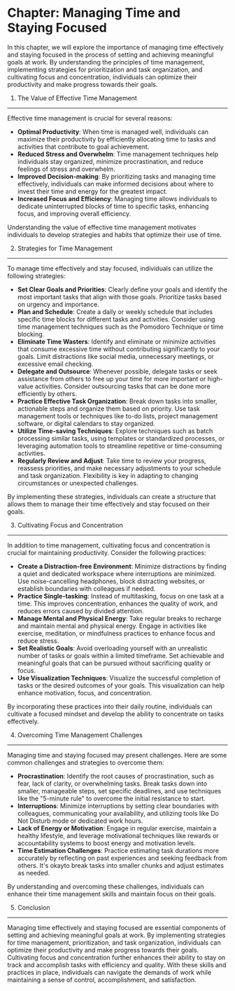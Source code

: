 Chapter: Managing Time and Staying Focused
==========================================

In this chapter, we will explore the importance of managing time effectively and staying focused in the process of setting and achieving meaningful goals at work. By understanding the principles of time management, implementing strategies for prioritization and task organization, and cultivating focus and concentration, individuals can optimize their productivity and make progress towards their goals.

1. The Value of Effective Time Management
-----------------------------------------

Effective time management is crucial for several reasons:

* **Optimal Productivity**: When time is managed well, individuals can maximize their productivity by efficiently allocating time to tasks and activities that contribute to goal achievement.
* **Reduced Stress and Overwhelm**: Time management techniques help individuals stay organized, minimize procrastination, and reduce feelings of stress and overwhelm.
* **Improved Decision-making**: By prioritizing tasks and managing time effectively, individuals can make informed decisions about where to invest their time and energy for the greatest impact.
* **Increased Focus and Efficiency**: Managing time allows individuals to dedicate uninterrupted blocks of time to specific tasks, enhancing focus, and improving overall efficiency.

Understanding the value of effective time management motivates individuals to develop strategies and habits that optimize their use of time.

2. Strategies for Time Management
---------------------------------

To manage time effectively and stay focused, individuals can utilize the following strategies:

* **Set Clear Goals and Priorities**: Clearly define your goals and identify the most important tasks that align with those goals. Prioritize tasks based on urgency and importance.
* **Plan and Schedule**: Create a daily or weekly schedule that includes specific time blocks for different tasks and activities. Consider using time management techniques such as the Pomodoro Technique or time blocking.
* **Eliminate Time Wasters**: Identify and eliminate or minimize activities that consume excessive time without contributing significantly to your goals. Limit distractions like social media, unnecessary meetings, or excessive email checking.
* **Delegate and Outsource**: Whenever possible, delegate tasks or seek assistance from others to free up your time for more important or high-value activities. Consider outsourcing tasks that can be done more efficiently by others.
* **Practice Effective Task Organization**: Break down tasks into smaller, actionable steps and organize them based on priority. Use task management tools or techniques like to-do lists, project management software, or digital calendars to stay organized.
* **Utilize Time-saving Techniques**: Explore techniques such as batch processing similar tasks, using templates or standardized processes, or leveraging automation tools to streamline repetitive or time-consuming activities.
* **Regularly Review and Adjust**: Take time to review your progress, reassess priorities, and make necessary adjustments to your schedule and task organization. Flexibility is key in adapting to changing circumstances or unexpected challenges.

By implementing these strategies, individuals can create a structure that allows them to manage their time effectively and stay focused on their goals.

3. Cultivating Focus and Concentration
--------------------------------------

In addition to time management, cultivating focus and concentration is crucial for maintaining productivity. Consider the following practices:

* **Create a Distraction-free Environment**: Minimize distractions by finding a quiet and dedicated workspace where interruptions are minimized. Use noise-cancelling headphones, block distracting websites, or establish boundaries with colleagues if needed.
* **Practice Single-tasking**: Instead of multitasking, focus on one task at a time. This improves concentration, enhances the quality of work, and reduces errors caused by divided attention.
* **Manage Mental and Physical Energy**: Take regular breaks to recharge and maintain mental and physical energy. Engage in activities like exercise, meditation, or mindfulness practices to enhance focus and reduce stress.
* **Set Realistic Goals**: Avoid overloading yourself with an unrealistic number of tasks or goals within a limited timeframe. Set achievable and meaningful goals that can be pursued without sacrificing quality or focus.
* **Use Visualization Techniques**: Visualize the successful completion of tasks or the desired outcomes of your goals. This visualization can help enhance motivation, focus, and concentration.

By incorporating these practices into their daily routine, individuals can cultivate a focused mindset and develop the ability to concentrate on tasks effectively.

4. Overcoming Time Management Challenges
----------------------------------------

Managing time and staying focused may present challenges. Here are some common challenges and strategies to overcome them:

* **Procrastination**: Identify the root causes of procrastination, such as fear, lack of clarity, or overwhelming tasks. Break tasks down into smaller, manageable steps, set specific deadlines, and use techniques like the "5-minute rule" to overcome the initial resistance to start.
* **Interruptions**: Minimize interruptions by setting clear boundaries with colleagues, communicating your availability, and utilizing tools like Do Not Disturb mode or dedicated work hours.
* **Lack of Energy or Motivation**: Engage in regular exercise, maintain a healthy lifestyle, and leverage motivational techniques like rewards or accountability systems to boost energy and motivation levels.
* **Time Estimation Challenges**: Practice estimating task durations more accurately by reflecting on past experiences and seeking feedback from others. It's okayto break tasks into smaller chunks and adjust estimates as needed.

By understanding and overcoming these challenges, individuals can enhance their time management skills and maintain focus on their goals.

5. Conclusion
-------------

Managing time effectively and staying focused are essential components of setting and achieving meaningful goals at work. By implementing strategies for time management, prioritization, and task organization, individuals can optimize their productivity and make progress towards their goals. Cultivating focus and concentration further enhances their ability to stay on track and accomplish tasks with efficiency and quality. With these skills and practices in place, individuals can navigate the demands of work while maintaining a sense of control, accomplishment, and satisfaction.
